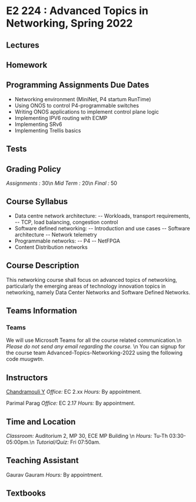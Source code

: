# E2 224 : Advanced Topics in Networking, Spring 2022

## Lectures 

## Homework


## Programming Assignments Due Dates

 - Networking environment (MiniNet, P4 startum RunTime)
 - Using ONOS to control P4-programmable switches
 - Writing ONOS applications to implement control plane logic
 - Implementing IPV6 routing with ECMP 
 - Implementing SRv6 
 - Implementing Trellis basics


## Tests 


## Grading Policy
*Assignments :* 30\n
*Mid Term	 :* 20\n
*Final		 :* 50

## Course Syllabus
- Data centre network architecture: 
 -- Workloads, transport requirements, 
 -- TCP, load balancing, congestion control
- Software defined networking: 
 -- Introduction and use cases
 -- Software architecture 
 -- Network telemetry
 - Programmable networks:
  -- P4
  -- NetFPGA 
 - Content Distribution networks


## Course Description
This networking course shall focus on advanced topics of networking, particularly the emerging areas of technology innovation topics in networking, namely Data Center Networks and Software Defined Networks.


## Teams Information
 
 
### Teams 
We will use Microsoft Teams for all the course related communication.\n
*Please do not send any email regarding the course.* \n
You can signup for the course team Advanced-Topics-Networking-2022 using the following code *muugwtn*.

## Instructors

[Chandramouli Y](http://www.ece.iisc.ac.in/~mchandra/)
*Office:* EC 2.xx 
*Hours:*  By appointment. 

Parimal Parag
*Office:* EC 2.17
*Hours:*  By appointment. 

## Time and Location
*Classroom:* Auditorium 2, MP 30, ECE MP Building \n
*Hours:*     Tu-Th 03:30-05:00pm.\n
*Tutorial/Quiz:* Fri 07:50am.

## Teaching Assistant
Gaurav Gauram
*Hours:* By appointment.


## Textbooks
